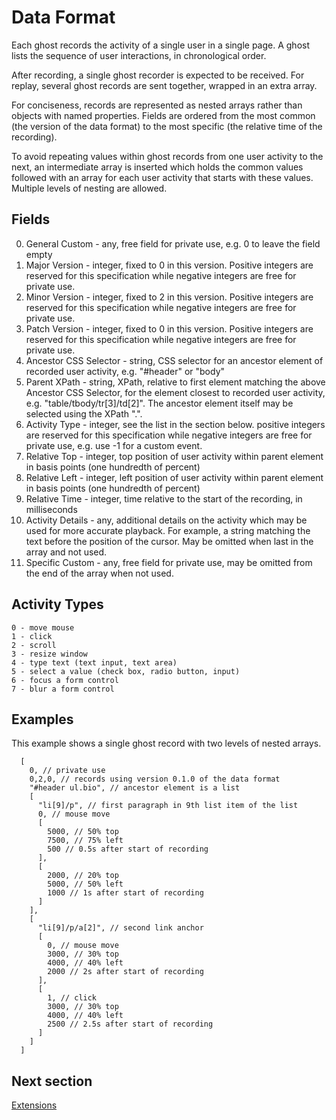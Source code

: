Data Format
===========

Each ghost records the activity of a single user in a single page.
A ghost lists the sequence of user interactions, in chronological order.

After recording, a single ghost recorder is expected to be received.
For replay, several ghost records are sent together, wrapped in an extra array.

For conciseness, records are represented as nested arrays rather than objects
with named properties. Fields are ordered from the most common (the version of
the data format) to the most specific (the relative time of the recording).

To avoid repeating values within ghost records from one user activity to the
next, an intermediate array is inserted which holds the common values followed
with an array for each user activity that starts with these values. Multiple
levels of nesting are allowed.

Fields
------

  0. General Custom - any, free field for private use,
                      e.g. 0 to leave the field empty
  1. Major Version - integer, fixed to 0 in this version.
                     Positive integers are reserved for this specification
                     while negative integers are free for private use.
  2. Minor Version - integer, fixed to 2 in this version.
                     Positive integers are reserved for this specification
                     while negative integers are free for private use.
  3. Patch Version - integer, fixed to 0 in this version.
                     Positive integers are reserved for this specification
                     while negative integers are free for private use.
  4. Ancestor CSS Selector - string, CSS selector for an ancestor element of
                             recorded user activity, e.g. "#header" or "body"
  5. Parent XPath - string, XPath, relative to first element matching the above
                    Ancestor CSS Selector, for the element closest to recorded
                    user activity, e.g. "table/tbody/tr[3]/td[2]". The ancestor
                    element itself may be selected using the XPath ".".
  6. Activity Type - integer, see the list in the section below.
                     positive integers are reserved for this specification
                     while negative integers are free for private use,
                     e.g. use -1 for a custom event.
  7. Relative Top - integer, top position of user activity within parent
                    element in basis points (one hundredth of percent)
  8. Relative Left - integer, left position of user activity within parent
                     element in basis points (one hundredth of percent)
  9. Relative Time - integer, time relative to the start of the recording,
                      in milliseconds
  10. Activity Details - any, additional details on the activity which may be
                         used for more accurate playback. For example, a string
                         matching the text before the position of the cursor.
                         May be omitted when last in the array and not used.
  11. Specific Custom - any, free field for private use, may be omitted from
                        the end of the array when not used.

Activity Types
--------------

    0 - move mouse
    1 - click
    2 - scroll
    3 - resize window
    4 - type text (text input, text area)
    5 - select a value (check box, radio button, input)
    6 - focus a form control
    7 - blur a form control

Examples
--------

This example shows a single ghost record with two levels of nested arrays.

      [
        0, // private use
        0,2,0, // records using version 0.1.0 of the data format
        "#header ul.bio", // ancestor element is a list
        [
          "li[9]/p", // first paragraph in 9th list item of the list
          0, // mouse move
          [
            5000, // 50% top
            7500, // 75% left
            500 // 0.5s after start of recording
          ],
          [
            2000, // 20% top
            5000, // 50% left
            1000 // 1s after start of recording
          ]
        ],
        [
          "li[9]/p/a[2]", // second link anchor
          [
            0, // mouse move
            3000, // 30% top
            4000, // 40% left
            2000 // 2s after start of recording
          ],
          [
            1, // click
            3000, // 30% top
            4000, // 40% left
            2500 // 2.5s after start of recording
          ]
        ]
      ]

Next section
------------

[Extensions](extensions.md)
